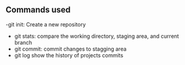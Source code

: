 ## Commands used

-git init: Create a new repository
- git stats: compare the working directory, staging area, and current branch
- git commit: commit changes to stagging area
- git log show the history of projects commits
